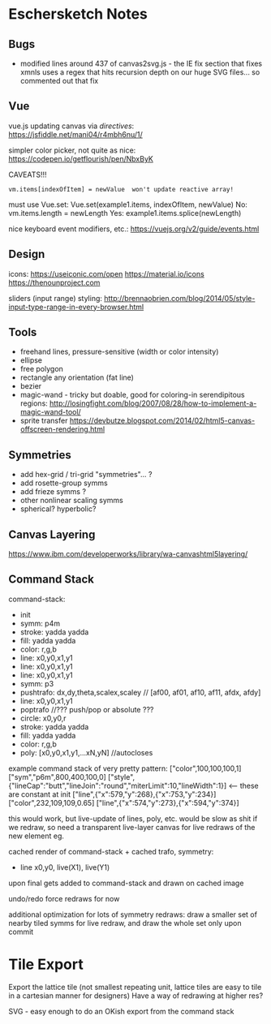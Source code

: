 # Eschersketch Notes

## Bugs

- modified lines around 437 of canvas2svg.js - the IE fix section that fixes
  xmnls uses a regex that hits recursion depth on our huge SVG files...
  so commented out that fix


## Vue

vue.js updating canvas via _directives_:
https://jsfiddle.net/mani04/r4mbh6nu/1/

simpler color picker, not quite as nice:
https://codepen.io/getflourish/pen/NbxByK

CAVEATS!!!

    vm.items[indexOfItem] = newValue  won't update reactive array!
must use Vue.set:
    Vue.set(example1.items, indexOfItem, newValue)
No:
    vm.items.length = newLength
Yes:
    example1.items.splice(newLength)

nice keyboard event modifiers, etc.:
https://vuejs.org/v2/guide/events.html


## Design

icons:
    https://useiconic.com/open
    https://material.io/icons
    https://thenounproject.com

sliders (input range) styling:
    http://brennaobrien.com/blog/2014/05/style-input-type-range-in-every-browser.html

## Tools

- freehand lines, pressure-sensitive (width or color intensity)
- ellipse
- free polygon
- rectangle any orientation (fat line)
- bezier
- magic-wand - tricky but doable, good for coloring-in serendipitous regions:
  http://losingfight.com/blog/2007/08/28/how-to-implement-a-magic-wand-tool/
- sprite transfer
  https://devbutze.blogspot.com/2014/02/html5-canvas-offscreen-rendering.html

## Symmetries

- add hex-grid / tri-grid "symmetries"... ?
- add rosette-group symms
- add frieze symms ?
- other nonlinear scaling symms
- spherical? hyperbolic?

## Canvas Layering

https://www.ibm.com/developerworks/library/wa-canvashtml5layering/

## Command Stack

command-stack:
 - init
 - symm: p4m
 - stroke: yadda yadda
 - fill: yadda yadda
 - color: r,g,b
 - line: x0,y0,x1,y1
 - line: x0,y0,x1,y1
 - line: x0,y0,x1,y1
 - symm: p3
 - pushtrafo: dx,dy,theta,scalex,scaley // [af00, af01, af10, af11, afdx, afdy]
 - line: x0,y0,x1,y1
 - poptrafo //??? push/pop or absolute ???
 - circle: x0,y0,r
 - stroke: yadda yadda
 - fill: yadda yadda
 - color: r,g,b
 - poly: [x0,y0,x1,y1,...xN,yN] //autocloses

example command stack of very pretty pattern:
["color",100,100,100,1]
["sym","p6m",800,400,100,0]
["style",{"lineCap":"butt","lineJoin":"round","miterLimit":10,"lineWidth":1}]
<-- these are constant at init
["line",{"x":579,"y":268},{"x":753,"y":234}]
["color",232,109,109,0.65]
["line",{"x":574,"y":273},{"x":594,"y":374}]


this would work, but live-update of lines, poly, etc. would be slow as shit if we redraw,
so need a transparent live-layer canvas for live redraws of the new element eg.

cached render of command-stack + cached trafo, symmetry:
 - line x0,y0, live(X1), live(Y1)

upon final gets added to command-stack and drawn on cached image

undo/redo force redraws for now

additional optimization for lots of symmetry redraws: draw a smaller set of nearby tiled symms for live redraw, and draw the whole set only upon commit

# Tile Export

Export the lattice tile (not smallest repeating unit, lattice
tiles are easy to tile in a cartesian manner for designers)
Have a way of redrawing at higher res?

SVG - easy enough to do an OKish export from the command stack


